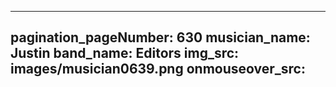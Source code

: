 ------
pagination_pageNumber: 630
musician_name: Justin
band_name: Editors
img_src: images/musician0639.png
onmouseover_src: 
------